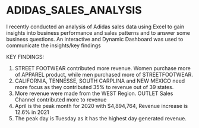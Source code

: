 # ADIDAS_SALES_ANALYSIS

I recently conducted an analysis of Adidas sales data using Excel to gain insights into business performance and sales patterns and to answer some business questions. An interactive and Dynamic Dashboard was used to communicate the insights/key findings

KEY FINDINGS:

1. STREET FOOTWEAR contributed more revenue. Women purchase more of APPAREL product, while men purchased more of STREETFOOTWEAR.
2. CALIFORNIA, TENNESSE, SOUTH CARPLINA and NEW MEXICO need more focus as they contributed 35% to revenue out of 39 states.
3. More revenue were made from the WEST Region. OUTLET Sales Channel contributed more to revenue
4. April is the peak month for 2020 with $4,894,764, Revenue increase is 12.6% in 2021
5. The peak day is Tuesday as it has the highest day generated revenue.
